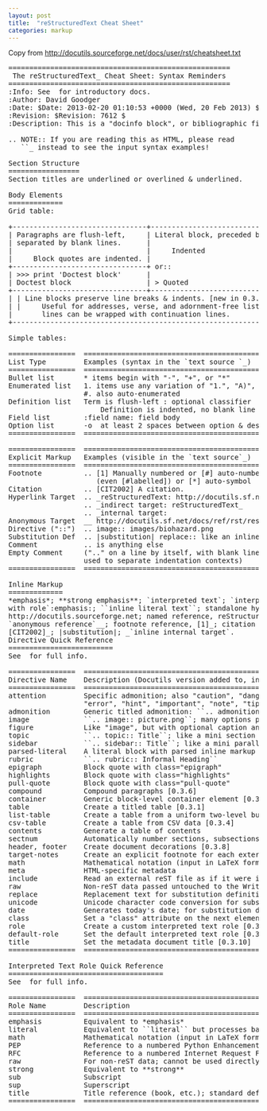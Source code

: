 ```yaml
---
layout: post
title:  "reStructuredText Cheat Sheet"
categories: markup
---
```


Copy from http://docutils.sourceforge.net/docs/user/rst/cheatsheet.txt

<pre>
=====================================================
 The reStructuredText_ Cheat Sheet: Syntax Reminders
=====================================================
:Info: See <http://docutils.sf.net/rst.html> for introductory docs.
:Author: David Goodger <goodger@python.org>
:Date: $Date: 2013-02-20 01:10:53 +0000 (Wed, 20 Feb 2013) $
:Revision: $Revision: 7612 $
:Description: This is a "docinfo block", or bibliographic field list

.. NOTE:: If you are reading this as HTML, please read
   `<cheatsheet.txt>`_ instead to see the input syntax examples!

Section Structure
=================
Section titles are underlined or overlined & underlined.

Body Elements
=============
Grid table:

+--------------------------------+-----------------------------------+
| Paragraphs are flush-left,     | Literal block, preceded by "::":: |
| separated by blank lines.      |                                   |
|                                |     Indented                      |
|     Block quotes are indented. |                                   |
+--------------------------------+ or::                              |
| >>> print 'Doctest block'      |                                   |
| Doctest block                  | > Quoted                          |
+--------------------------------+-----------------------------------+
| | Line blocks preserve line breaks & indents. [new in 0.3.6]       |
| |     Useful for addresses, verse, and adornment-free lists; long  |
|       lines can be wrapped with continuation lines.                |
+--------------------------------------------------------------------+

Simple tables:

================  ============================================================
List Type         Examples (syntax in the `text source <cheatsheet.txt>`_)
================  ============================================================
Bullet list       * items begin with "-", "+", or "*"
Enumerated list   1. items use any variation of "1.", "A)", and "(i)"
                  #. also auto-enumerated
Definition list   Term is flush-left : optional classifier
                      Definition is indented, no blank line between
Field list        :field name: field body
Option list       -o  at least 2 spaces between option & description
================  ============================================================

================  ============================================================
Explicit Markup   Examples (visible in the `text source`_)
================  ============================================================
Footnote          .. [1] Manually numbered or [#] auto-numbered
                     (even [#labelled]) or [*] auto-symbol
Citation          .. [CIT2002] A citation.
Hyperlink Target  .. _reStructuredText: http://docutils.sf.net/rst.html
                  .. _indirect target: reStructuredText_
                  .. _internal target:
Anonymous Target  __ http://docutils.sf.net/docs/ref/rst/restructuredtext.html
Directive ("::")  .. image:: images/biohazard.png
Substitution Def  .. |substitution| replace:: like an inline directive
Comment           .. is anything else
Empty Comment     (".." on a line by itself, with blank lines before & after,
                  used to separate indentation contexts)
================  ============================================================

Inline Markup
=============
*emphasis*; **strong emphasis**; `interpreted text`; `interpreted text
with role`:emphasis:; ``inline literal text``; standalone hyperlink,
http://docutils.sourceforge.net; named reference, reStructuredText_;
`anonymous reference`__; footnote reference, [1]_; citation reference,
[CIT2002]_; |substitution|; _`inline internal target`.
Directive Quick Reference
=========================
See <http://docutils.sf.net/docs/ref/rst/directives.html> for full info.

================  ============================================================
Directive Name    Description (Docutils version added to, in [brackets])
================  ============================================================
attention         Specific admonition; also "caution", "danger",
                  "error", "hint", "important", "note", "tip", "warning"
admonition        Generic titled admonition: ``.. admonition:: By The Way``
image             ``.. image:: picture.png``; many options possible
figure            Like "image", but with optional caption and legend
topic             ``.. topic:: Title``; like a mini section
sidebar           ``.. sidebar:: Title``; like a mini parallel document
parsed-literal    A literal block with parsed inline markup
rubric            ``.. rubric:: Informal Heading``
epigraph          Block quote with class="epigraph"
highlights        Block quote with class="highlights"
pull-quote        Block quote with class="pull-quote"
compound          Compound paragraphs [0.3.6]
container         Generic block-level container element [0.3.10]
table             Create a titled table [0.3.1]
list-table        Create a table from a uniform two-level bullet list [0.3.8]
csv-table         Create a table from CSV data [0.3.4]
contents          Generate a table of contents
sectnum           Automatically number sections, subsections, etc.
header, footer    Create document decorations [0.3.8]
target-notes      Create an explicit footnote for each external target
math              Mathematical notation (input in LaTeX format)
meta              HTML-specific metadata
include           Read an external reST file as if it were inline
raw               Non-reST data passed untouched to the Writer
replace           Replacement text for substitution definitions
unicode           Unicode character code conversion for substitution defs
date              Generates today's date; for substitution defs
class             Set a "class" attribute on the next element
role              Create a custom interpreted text role [0.3.2]
default-role      Set the default interpreted text role [0.3.10]
title             Set the metadata document title [0.3.10]
================  ============================================================

Interpreted Text Role Quick Reference
=====================================
See <http://docutils.sf.net/docs/ref/rst/roles.html> for full info.

================  ============================================================
Role Name         Description
================  ============================================================
emphasis          Equivalent to *emphasis*
literal           Equivalent to ``literal`` but processes backslash escapes
math              Mathematical notation (input in LaTeX format)
PEP               Reference to a numbered Python Enhancement Proposal
RFC               Reference to a numbered Internet Request For Comments
raw               For non-reST data; cannot be used directly (see docs) [0.3.6]
strong            Equivalent to **strong**
sub               Subscript
sup               Superscript
title             Title reference (book, etc.); standard default role
================  ============================================================
